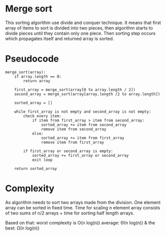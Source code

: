 Merge sort
==========

This sorting algorithm use divide and conquer technique. It means that first array of items to sort is divided into two pieces, then algorithm
starts to divide pieces until they contain only one piece. Then sorting
step occurs which propagates itself and returned array is sorted.

# Pseudocode

```
merge_sort(array):
    if array.length == 0:
        return array

    first_array = merge_sort(array[0 to array.length / 2])
    second_array = merge_sort(array[array.length /2 to array.length])

    sorted_array = []

    while first_array is not empty and second_array is not empty:
        check every item:
            if item from first_array > item from second_array:
                sorted_array += item from second_array
                remove item from second_array
            else:
                sorted_array += item from first_array
                remove item from first_array
        
        if first_array or second_array is empty:
            sorted_array += first_array or second_array
            exit loop

    return sorted_array
```

# Complexity

As algorithm needs to sort two arrays made from the division. 
One element array can be sorted in fixed time. 
Time for scaling n element array consists of two sums of n/2 arrays + time for sorting half length arrays.

Based on that: worst complexity is O(n log(n)) average: Θ(n log(n)) &
the best: Ω(n log(n))
